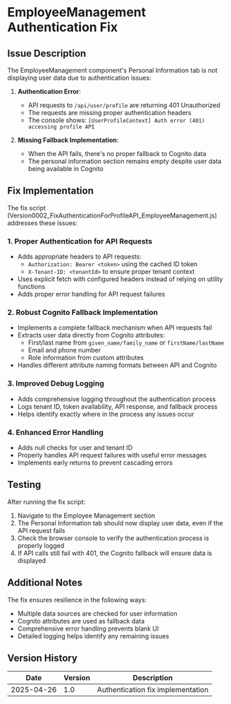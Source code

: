 # EmployeeManagement Authentication Fix

## Issue Description

The EmployeeManagement component's Personal Information tab is not displaying user data due to authentication issues:

1. **Authentication Error**: 
   - API requests to `/api/user/profile` are returning 401 Unauthorized
   - The requests are missing proper authentication headers
   - The console shows: `[UserProfileContext] Auth error (401) accessing profile API`

2. **Missing Fallback Implementation**:
   - When the API fails, there's no proper fallback to Cognito data
   - The personal information section remains empty despite user data being available in Cognito

## Fix Implementation

The fix script (Version0002_FixAuthenticationForProfileAPI_EmployeeManagement.js) addresses these issues:

### 1. Proper Authentication for API Requests

- Adds appropriate headers to API requests:
  - `Authorization: Bearer <token>` using the cached ID token
  - `X-Tenant-ID: <tenantId>` to ensure proper tenant context
- Uses explicit fetch with configured headers instead of relying on utility functions
- Adds proper error handling for API request failures

### 2. Robust Cognito Fallback Implementation

- Implements a complete fallback mechanism when API requests fail
- Extracts user data directly from Cognito attributes:
  - First/last name from `given_name/family_name` or `firstName/lastName`
  - Email and phone number
  - Role information from custom attributes
- Handles different attribute naming formats between API and Cognito

### 3. Improved Debug Logging

- Adds comprehensive logging throughout the authentication process
- Logs tenant ID, token availability, API response, and fallback process
- Helps identify exactly where in the process any issues occur

### 4. Enhanced Error Handling

- Adds null checks for user and tenant ID
- Properly handles API request failures with useful error messages
- Implements early returns to prevent cascading errors

## Testing

After running the fix script:

1. Navigate to the Employee Management section 
2. The Personal Information tab should now display user data, even if the API request fails
3. Check the browser console to verify the authentication process is properly logged
4. If API calls still fail with 401, the Cognito fallback will ensure data is displayed

## Additional Notes

The fix ensures resilience in the following ways:
- Multiple data sources are checked for user information
- Cognito attributes are used as fallback data
- Comprehensive error handling prevents blank UI
- Detailed logging helps identify any remaining issues

## Version History

| Date | Version | Description |
|------|---------|-------------|
| 2025-04-26 | 1.0 | Authentication fix implementation | 